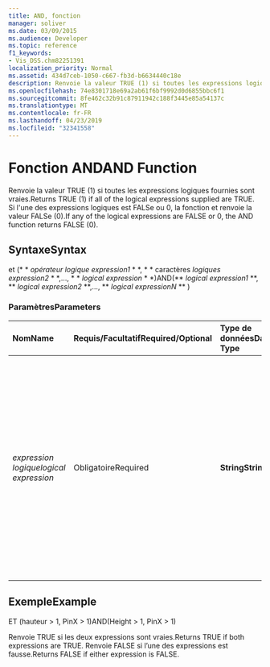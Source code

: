 ```yaml
---
title: AND, fonction
manager: soliver
ms.date: 03/09/2015
ms.audience: Developer
ms.topic: reference
f1_keywords:
- Vis_DSS.chm82251391
localization_priority: Normal
ms.assetid: 434d7ceb-1050-c667-fb3d-b6634440c18e
description: Renvoie la valeur TRUE (1) si toutes les expressions logiques fournies sont vraies. Si l'une des expressions logiques est FALSe ou 0, la fonction et renvoie la valeur FALSe (0).
ms.openlocfilehash: 74e8301718e69a2ab61f6bf9992d0d6855bbc6f1
ms.sourcegitcommit: 8fe462c32b91c87911942c188f3445e85a54137c
ms.translationtype: MT
ms.contentlocale: fr-FR
ms.lasthandoff: 04/23/2019
ms.locfileid: "32341558"
---
```

# <a name="and-function"></a><span data-ttu-id="29211-104">Fonction AND</span><span class="sxs-lookup"><span data-stu-id="29211-104">AND Function</span></span>

<span data-ttu-id="29211-105">Renvoie la valeur TRUE (1) si toutes les expressions logiques fournies sont vraies.</span><span class="sxs-lookup"><span data-stu-id="29211-105">Returns TRUE (1) if all of the logical expressions supplied are TRUE.</span></span> <span data-ttu-id="29211-106">Si l'une des expressions logiques est FALSe ou 0, la fonction et renvoie la valeur FALSe (0).</span><span class="sxs-lookup"><span data-stu-id="29211-106">If any of the logical expressions are FALSE or 0, the AND function returns FALSE (0).</span></span>
  
## <a name="syntax"></a><span data-ttu-id="29211-107">Syntaxe</span><span class="sxs-lookup"><span data-stu-id="29211-107">Syntax</span></span>

<span data-ttu-id="29211-108">et (\* \* *opérateur logique expression1* \* \*, \* \* caractères *logiques expression2* \* \*,..., \* \* *logical expression* \* \*)</span><span class="sxs-lookup"><span data-stu-id="29211-108">AND(\*\* *logical expression1* \*\*, \*\* *logical expression2* \*\*,..., \*\* *logical expressionN* \*\* )</span></span> 
  
### <a name="parameters"></a><span data-ttu-id="29211-109">Paramètres</span><span class="sxs-lookup"><span data-stu-id="29211-109">Parameters</span></span>

|<span data-ttu-id="29211-110">**Nom**</span><span class="sxs-lookup"><span data-stu-id="29211-110">**Name**</span></span>|<span data-ttu-id="29211-111">**Requis/Facultatif**</span><span class="sxs-lookup"><span data-stu-id="29211-111">**Required/Optional**</span></span>|<span data-ttu-id="29211-112">**Type de données**</span><span class="sxs-lookup"><span data-stu-id="29211-112">**Data Type**</span></span>|<span data-ttu-id="29211-113">**Description**</span><span class="sxs-lookup"><span data-stu-id="29211-113">**Description**</span></span>|
|:-----|:-----|:-----|:-----|
| <span data-ttu-id="29211-114">_expression logique_</span><span class="sxs-lookup"><span data-stu-id="29211-114">_logical expression_</span></span> <br/> |<span data-ttu-id="29211-115">Obligatoire</span><span class="sxs-lookup"><span data-stu-id="29211-115">Required</span></span>  <br/> |<span data-ttu-id="29211-116">**String**</span><span class="sxs-lookup"><span data-stu-id="29211-116">**String**</span></span> <br/> | <span data-ttu-id="29211-p103">Combinaison de constantes, d’opérateurs, de fonctions et de références à des cellules ShapeSheet constituant une valeur. Toute expression donnant une valeur différente de zéro est considérée comme vraie (valeur TRUE).</span><span class="sxs-lookup"><span data-stu-id="29211-p103">A combination of constants, operators, functions, and references to ShapeSheet cells that results in a value. Any expression that evaluates to a non-zero value is considered to be TRUE.</span></span>  <br/> |
   
## <a name="example"></a><span data-ttu-id="29211-119">Exemple</span><span class="sxs-lookup"><span data-stu-id="29211-119">Example</span></span>

<span data-ttu-id="29211-120">ET (hauteur \> 1, PinX \> 1)</span><span class="sxs-lookup"><span data-stu-id="29211-120">AND(Height \> 1, PinX \> 1)</span></span>
  
<span data-ttu-id="29211-121">Renvoie TRUE si les deux expressions sont vraies.</span><span class="sxs-lookup"><span data-stu-id="29211-121">Returns TRUE if both expressions are TRUE.</span></span> <span data-ttu-id="29211-122">Renvoie FALSE si l’une des expressions est fausse.</span><span class="sxs-lookup"><span data-stu-id="29211-122">Returns FALSE if either expression is FALSE.</span></span>
  

